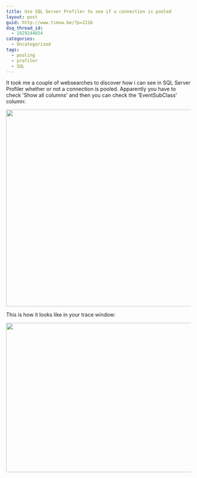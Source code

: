 ```yaml
---
title: Use SQL Server Profiler to see if a connection is pooled
layout: post
guid: http://www.timvw.be/?p=2216
dsq_thread_id:
  - 1929244854
categories:
  - Uncategorized
tags:
  - pooling
  - profiler
  - SQL
---
```

It took me a couple of websearches to discover how i can see in SQL Server Profiler whether or not a connection is pooled. Apparently you have to check 'Show all columns' and then you can check the 'EventSubClass' column:

[<img src="http://www.timvw.be/wp-content/uploads/2011/08/sql_server_profiler_eventsubclass.png" alt="" title="sql_server_profiler_eventsubclass" width="847" height="536" class="alignnone size-full wp-image-2217" srcset="http://www.timvw.be/wp-content/uploads/2011/08/sql_server_profiler_eventsubclass.png 847w, http://www.timvw.be/wp-content/uploads/2011/08/sql_server_profiler_eventsubclass-300x189.png 300w" sizes="(max-width: 847px) 100vw, 847px" />](http://www.timvw.be/wp-content/uploads/2011/08/sql_server_profiler_eventsubclass.png)

This is how it looks like in your trace window:

[<img src="http://www.timvw.be/wp-content/uploads/2011/08/sql_server_profiler_eventsubclass_trace.png" alt="" title="sql_server_profiler_eventsubclass_trace" width="769" height="407" class="alignnone size-full wp-image-2221" srcset="http://www.timvw.be/wp-content/uploads/2011/08/sql_server_profiler_eventsubclass_trace.png 769w, http://www.timvw.be/wp-content/uploads/2011/08/sql_server_profiler_eventsubclass_trace-300x158.png 300w" sizes="(max-width: 769px) 100vw, 769px" />](http://www.timvw.be/wp-content/uploads/2011/08/sql_server_profiler_eventsubclass_trace.png)
